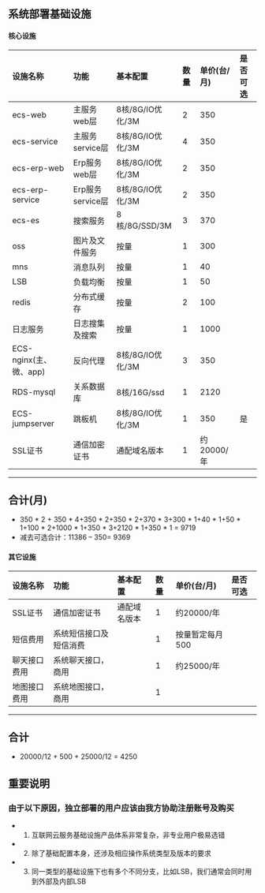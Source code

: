 ## 系统部署基础设施

#### 核心设施
| 设施名称 | 功能 | 基本配置 | 数量 | 单价(台/月)  |是否可选  |
| :---  |   :-------    |    :---   | :---        | :---        |:---        |
| ecs-web   | 主服务web层     | 8核/8G/IO优化/3M | 2   |350 | |
| ecs-service   | 主服务service层     | 8核/8G/IO优化/3M  | 4   |350| |
| ecs-erp-web   | Erp服务web层     | 8核/8G/IO优化/3M | 2   |350| |
| ecs-erp-service   | Erp服务service层     | 8核/8G/IO优化/3M| 2   |350| |
| ecs-es   | 搜索服务     | 8核/8G/SSD/3M  | 3   |370| |
| oss   | 图片及文件服务     | 按量            | 1   | 300 | |
| mns   | 消息队列    | 按量            | 1   | 40 |  |
| LSB   | 负载均衡    | 按量            | 1   | 50 |  |
| redis   | 分布式缓存    | 按量            | 2   | 100 |  |
| 日志服务   | 日志搜集及搜索    | 按量            | 1   | 1000 |  |
| ECS-nginx(主、微、app)   | 反向代理    | 8核/8G/IO优化/3M            | 3   | 350 |  |
| RDS-mysql   | 关系数据库    | 8核/16G/ssd            | 1   | 2120 |  |
| ECS-jumpserver   | 跳板机    | 8核/8G/IO优化/3M            | 1   | 350 | 是 |
| SSL证书   | 通信加密证书    | 通配域名版本            | 1   | 约20000/年 |  |
---------------------
## 合计(月)
* 350 * 2 + 350 * 4+350 * 2+350 * 2+370 * 3+300 * 1+40 * 1+50 * 1+100 * 2+1000 * 1+350 * 3+2120 * 1+350 * 1 = 9719
* 减去可选合计：11386 – 350= 9369

#### 其它设施
| 设施名称 | 功能 | 基本配置 | 数量 | 单价(台/月)  |是否可选  |
| :---  |   :-------    |    :---   | :---        | :---        |:---        |
| SSL证书   | 通信加密证书    | 通配域名版本            | 1   | 约20000/年 |  |
| 短信费用   | 系统短信接口及短信消费    |             | 1   | 按量暂定每月500 |  |
| 聊天接口费用   | 系统聊天接口，商用    |             | 1   | 约25000/年 |  |
| 地图接口费用   | 系统地图接口，商用    |             | 1   |  |  |
---------------------

## 合计
* 20000/12 + 500 + 25000/12 = 4250

## 重要说明
### 由于以下原因，独立部署的用户应该由我方协助注册账号及购买
* 1. 互联网云服务基础设施产品体系非常复杂，非专业用户极易选错
* 2. 除了基础配置本身，还涉及相应操作系统类型及版本的要求
* 3. 同一类型的基础设施下也有多个不同分支，比如LSB，我们通常会同时用到外部及内部LSB

